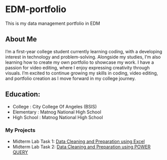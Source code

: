 # EDM-portfolio
This is my data management portfolio in EDM
## About Me
I’m a first-year college student currently learning coding, with a developing interest in technology and problem-solving. Alongside my studies, I’m also learning how to create my own portfolio to showcase my work. I have a passion for video editing, where I enjoy expressing creativity through visuals. I’m excited to continue growing my skills in coding, video editing, and portfolio creation as I move forward in my college journey.
## Education:
-  College : City College Of Angeles (BSIS)
- Elementary : Matnog National High School
-  High School : Matnog National High School
### My Projects 
- Midterm Lab Task 1: [Data Cleaning  and Preparation using Excel](Midterm%20Task%201/task1.md)
- Midterm Lab Task 2: [Data Cleaning and Preparation using POWER QUERY]()

